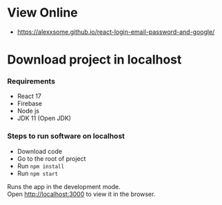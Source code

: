 # View Online
 - https://alexxsome.github.io/react-login-email-password-and-google/

# Download project in localhost
### Requirements
- React 17
- Firebase
- Node js
- JDK 11 (Open JDK)

### Steps to run software on localhost
- Download code
- Go to the root of project
- Run `npm install`
- Run `npm start`


Runs the app in the development mode.\
Open [http://localhost:3000](http://localhost:3000) to view it in the browser.

